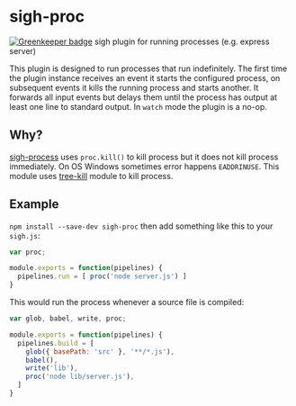 # sigh-proc

[![Greenkeeper badge](https://badges.greenkeeper.io/unlight/sigh-proc.svg)](https://greenkeeper.io/)
sigh plugin for running processes (e.g. express server)

This plugin is designed to run processes that run indefinitely. The first time the plugin instance receives an event it starts the configured process, on subsequent events it kills the running process and starts another. It forwards all input events but delays them until the process has output at least one line to standard output. In `watch` mode the plugin is a no-op.

## Why?
[sigh-process](https://github.com/sighjs/sigh-process) uses `proc.kill()` to kill process
but it does not kill process immediately. On OS Windows sometimes error happens `EADDRINUSE`.
This module uses [tree-kill](https://www.npmjs.com/package/tree-kill) module to kill process.

## Example

`npm install --save-dev sigh-proc` then add something like this to your `sigh.js`:
```javascript
var proc;

module.exports = function(pipelines) {
  pipelines.run = [ proc('node server.js') ]
}
```

This would run the process whenever a source file is compiled:
```javascript
var glob, babel, write, proc;

module.exports = function(pipelines) {
  pipelines.build = [
    glob({ basePath: 'src' }, '**/*.js'),
    babel(),
    write('lib'),
    proc('node lib/server.js'),
  ]
}
```